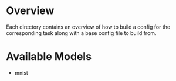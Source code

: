 # Overview
Each directory contains an overview of how to build a config for the corresponding task along with a base config file to build from.

# Available Models
* mnist
